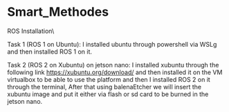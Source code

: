 # Smart_Methodes
  ROS Installation\
  
Task 1 (ROS 1 on Ubuntu): I installed ubuntu through powershell via WSLg and then installed ROS 1 on it. 

Task 2 (ROS 2 on Xubuntu) on jetson nano: I installed xubuntu through the following link https://xubuntu.org/download/ and then installed it on the VM virtualbox to be able to use the platform and then I installed ROS 2 on it through the terminal, After that using balenaEtcher we will insert the xubuntu image and put it either via flash or sd card to be burned in the jetson nano. 

